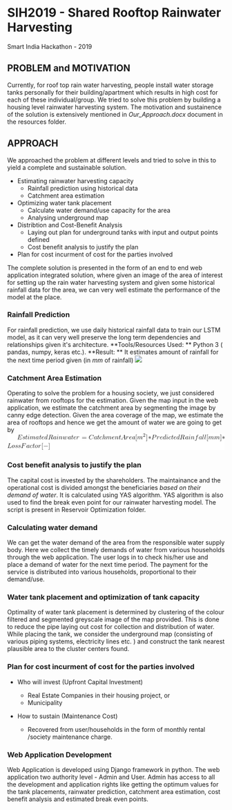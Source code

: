 # SIH2019 - Shared Rooftop Rainwater Harvesting
Smart India Hackathon - 2019

## PROBLEM and MOTIVATION
Currently, for roof top rain water harvesting, people install water storage tanks personally for their building/apartment which results in high cost for each of these individual/group. We tried to solve this problem by building a housing level rainwater harvesting system. The motivation and sustainence of the solution is extensively mentioned in *Our_Approach.docx* document in the resources folder.

## APPROACH
We approached the problem at different levels and tried to solve in this to yield a complete and sustainable solution. 
- Estimating rainwater harvesting capacity
	- Rainfall prediction using historical data 
	- Catchment area estimation
- Optimizing water tank placement
	- Calculate water demand/use capacity for the area
	- Analysing underground map
- Distribtion and Cost-Benefit Analysis
	- Laying out plan for underground tanks with input and output points defined
	- Cost benefit analysis to justify the plan
- Plan for cost incurment of cost for the parties involved

The complete solution is presented in the form of an end to end web application integrated solution, where given an image of the area of interest for setting up the rain water harvesting system and given some historical rainfall data for the area, we can very well estimate the performance of the model at the place.

### Rainfall Prediction
For rainfall prediction, we use daily historical rainfall data to train our LSTM model, as it can very well preserve the long term dependencies and relationships given it's architecture. 
**Tools/Resources Used: ** Python 3 ( pandas, numpy, keras etc.). 
**Result: ** It estimates amount of rainfall for the next time period given (in *mm* of rainfall)
![](Rainfall_prediction.png)

### Catchment Area Estimation
Operating to solve the problem for a housing society, we just considered rainwater from rooftops for the estimation. Given the map input in the web application, we estimate the catchment area by segmenting the image by canny edge detection. Given the area coverage of the map, we estimate the area of rooftops and hence we get the amount of water we are going to get by
![](data/CodeCogsEqn.gif)

### Cost benefit analysis to justify the plan
The capital cost is invested by the shareholders. The maintainance and the operational cost is divided amongst the beneficiaries *based on their demand of water*. It is calculated using YAS algorithm. YAS algorithm is also used to find the break even point for our rainwater harvesting model. The script is present in Reservoir Optimization folder. 


### Calculating water demand
We can get the water demand of the area from the responsible water supply body. Here we collect the timely demands of water from various households through the web application. The user logs in to check his/her use and place a demand of water for the next time period. The payment for the service is distributed into various households, proportional to their demand/use. 

### Water tank placement and optimization of tank capacity
Optimality of water tank placement is determined by clustering of the colour filtered and segmented greyscale image of the map provided. This is done to reduce the pipe laying out cost for collection and distribution of water. While placing the tank, we consider the underground map (consisting of various piping systems, electricity lines etc. ) and construct the tank nearest plausible area to the cluster centers found. 

### Plan for cost incurment of cost for the parties involved
- Who will invest (Upfront Capital Investment) 
    - Real Estate Companies in their housing project, or
    - Municipality

- How to sustain (Maintenance Cost)
    - Recovered from user/households in the form of monthly rental /society maintenance charge. 

### Web Application Development
Web Application is developed using Django framework in python. The web application two authority level - Admin and User.
Admin has access to all the development and application rights like getting the optimum values for the tank placements, rainwater prediction, catchment area estimation, cost benefit analysis and estimated break even points. 
![]()
